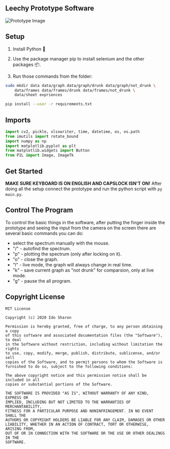 ## Leechy Prototype Software

![Prototype Image](https://i.ibb.co/tqq4xZr/leechy-prototype-1-2.jpg)

## Setup

1. Install Python 🐍

2.  Use the package manager pip to install selenium and the other packages 📦.

3. Run those commands from the folder:

```bash
sudo mkdir data data/graph data/graph/drunk data/graph/not_drunk \
    data/frames data/frames/drunk data/frames/not_drunk \
    data/sheet expriences
```

```bash
pip install --user -r requirements.txt
```
    
## Imports

```python
import cv2, pickle, xlsxwriter, time, datetime, os, os.path
from imutils import rotate_bound
import numpy as np
import matplotlib.pyplot as plt
from matplotlib.widgets import Button
from PIL import Image, ImageTk
```

## Get Started

**MAKE SURE KEYBOARD IS ON ENGLISH AND CAPSLOCK ISN'T ON!**
After doing all the setup connect the prototype and run the python script with ```py main.py```. 

## Control The Program

To control the basic things in the software, after putting the finger inside the prototype and seeing the input from the camera on the screen there are several basic commands you can do:
- select the spectrum manually with the mouse.
- "/" - autofind the spectrum.
- "p" - plotting the spectrum (only after locking on it).
- "o" - close the graph.
- "l" - live mode, the graph will always change in real time.
- "k" - save current graph as "not drunk" for comparsion, only at live mode.
- "g" - pause the all program.

## Copyright License
```
MIT License

Copyright (c) 2020 Ido Sharon

Permission is hereby granted, free of charge, to any person obtaining a copy
of this software and associated documentation files (the "Software"), to deal
in the Software without restriction, including without limitation the rights
to use, copy, modify, merge, publish, distribute, sublicense, and/or sell
copies of the Software, and to permit persons to whom the Software is
furnished to do so, subject to the following conditions:

The above copyright notice and this permission notice shall be included in all
copies or substantial portions of the Software.

THE SOFTWARE IS PROVIDED "AS IS", WITHOUT WARRANTY OF ANY KIND, EXPRESS OR
IMPLIED, INCLUDING BUT NOT LIMITED TO THE WARRANTIES OF MERCHANTABILITY,
FITNESS FOR A PARTICULAR PURPOSE AND NONINFRINGEMENT. IN NO EVENT SHALL THE
AUTHORS OR COPYRIGHT HOLDERS BE LIABLE FOR ANY CLAIM, DAMAGES OR OTHER
LIABILITY, WHETHER IN AN ACTION OF CONTRACT, TORT OR OTHERWISE, ARISING FROM,
OUT OF OR IN CONNECTION WITH THE SOFTWARE OR THE USE OR OTHER DEALINGS IN THE
SOFTWARE.
```
